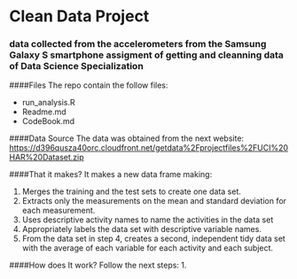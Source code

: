 # Clean Data Project
### data collected from the accelerometers from the Samsung Galaxy S smartphone assigment of getting and cleanning data of Data Science Specialization

####Files
The repo contain the follow files:
* run_analysis.R
* Readme.md
* CodeBook.md

####Data Source
The data  was obtained from the next website: https://d396qusza40orc.cloudfront.net/getdata%2Fprojectfiles%2FUCI%20HAR%20Dataset.zip

####That it makes?
It makes a new data frame making:
1. Merges the training and the test sets to create one data set.
2. Extracts only the measurements on the mean and standard deviation for each measurement.
3. Uses descriptive activity names to name the activities in the data set
4. Appropriately labels the data set with descriptive variable names.
5. From the data set in step 4, creates a second, independent tidy data set with the average of each variable for each activity and each subject.

####How does It work?
Follow the next steps:
1. 
